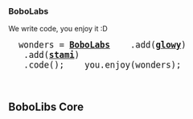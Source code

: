 ### BoboLabs

We write code, you enjoy it :D

<big><pre>
&nbsp;wonders =&nbsp;[**BoboLabs**](https://www.bobolabs.net)
&nbsp;&nbsp;&nbsp;.add([**glowy**](https://www.fabionebbia.com))
&nbsp;&nbsp;&nbsp;.add([**stami**](https://stami.bobolabs.net))
&nbsp;&nbsp;&nbsp;.code();
&nbsp;
&nbsp;you.enjoy(wonders);
</pre></big>

<br>

## BoboLibs Core